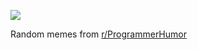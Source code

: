 ![](https://preview.redd.it/fvbekox22knf1.png?width=640&crop=smart&auto=webp&s=445733eef4bb8ae60a95649f21d49c98bae1c351)

 Random memes from [r/ProgrammerHumor](https://www.reddit.com/r/ProgrammerHumor/)
